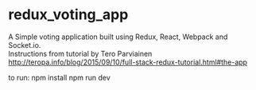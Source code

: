 # redux_voting_app
A Simple voting application built using Redux, React, Webpack and Socket.io.  
Instructions from tutorial by Tero Parviainen http://teropa.info/blog/2015/09/10/full-stack-redux-tutorial.html#the-app

to run: 
npm install
npm run dev
